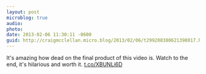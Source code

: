 ```yaml
---
layout: post
microblog: true
audio: 
photo: 
date: 2013-02-06 11:30:11 -0600
guid: http://craigmcclellan.micro.blog/2013/02/06/t299208380621398017.html
---
```

It's amazing how dead on the final product of this video is. Watch to the end, it's hilarious and worth it. [t.co/XBUNLi6D](http://t.co/XBUNLi6D)
